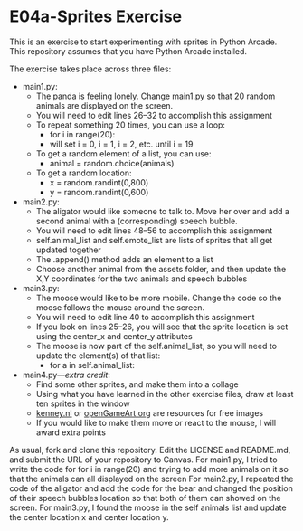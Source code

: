 # E04a-Sprites Exercise

This is an exercise to start experimenting with sprites in Python Arcade. This repository assumes that you have Python Arcade installed.

The exercise takes place across three files:

 * main1.py:
   * The panda is feeling lonely. Change main1.py so that 20 random animals are displayed on the screen.
   * You will need to edit lines 26–32 to accomplish this assignment
   * To repeat something 20 times, you can use a loop:
     * for i in range(20):
     * will set i = 0, i = 1, i = 2, etc. until i = 19
   * To get a random element of a list, you can use:
     * animal = random.choice(animals)
   * To get a random location:
     * x = random.randint(0,800)
     * y = random.randint(0,600)
 * main2.py:
   * The aligator would like someone to talk to. Move her over and add a second animal with a (corresponding) speech bubble.
   * You will need to edit lines 48–56 to accomplish this assignment
   * self.animal_list and self.emote_list are lists of sprites that all get updated together
   * The .append() method adds an element to a list
   * Choose another animal from the assets folder, and then update the X,Y coordinates for the two animals and speech bubbles
 * main3.py:
   * The moose would like to be more mobile. Change the code so the moose follows the mouse around the screen.
   * You will need to edit line 40 to accomplish this assignment
   * If you look on lines 25–26, you will see that the sprite location is set using the center_x and center_y attributes
   * The moose is now part of the self.animal_list, so you will need to update the element(s) of that list:
     * for a in self.animal_list:
 * main4.py—*extra credit*:
   * Find some other sprites, and make them into a collage
   * Using what you have learned in the other exercise files, draw at least ten sprites in the window
   * [kenney.nl](https://kenney.nl) or [openGameArt.org](https://opengameart.org) are resources for free images
   * If you would like to make them move or react to the mouse, I will award extra points

As usual, fork and clone this repository. Edit the LICENSE and README.md, and submit the URL of your repository to Canvas.
For main1.py, I tried to write the code for for i in range(20) and trying to add more animals on it so that the animals can all displayed on the screen 
For main2.py, I repeated the code of the aligator and add the code for the bear and changed the position of their speech bubbles location so that both of them can showed on the screen. 
For main3.py, I found the moose in the self animals list and update the center location x and center location y. 
        